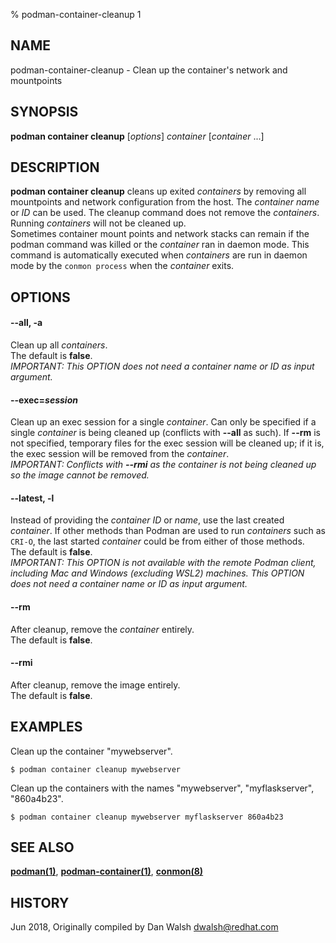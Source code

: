 % podman-container-cleanup 1

## NAME
podman\-container\-cleanup - Clean up the container's network and mountpoints

## SYNOPSIS
**podman container cleanup** [*options*] *container* [*container* ...]

## DESCRIPTION
**podman container cleanup** cleans up exited *containers* by removing all mountpoints and network configuration from the host. The *container name* or *ID* can be used. The cleanup command does not remove the *containers*. Running *containers* will not be cleaned up.\
Sometimes container mount points and network stacks can remain if the podman command was killed or the *container* ran in daemon mode. This command is automatically executed when *containers* are run in daemon mode by the `conmon process` when the *container* exits.

## OPTIONS
#### **--all**, **-a**

Clean up all *containers*.\
The default is **false**.\
*IMPORTANT: This OPTION does not need a container name or ID as input argument.*

#### **--exec**=*session*

Clean up an exec session for a single *container*.
Can only be specified if a single *container* is being cleaned up (conflicts with **--all** as such). If **--rm** is not specified, temporary files for the exec session will be cleaned up; if it is, the exec session will be removed from the *container*.\
*IMPORTANT: Conflicts with **--rmi** as the container is not being cleaned up so the image cannot be removed.*

#### **--latest**, **-l**

Instead of providing the *container ID* or *name*, use the last created *container*. If other methods than Podman are used to run *containers* such as `CRI-O`, the last started *container* could be from either of those methods.\
The default is **false**.\
*IMPORTANT: This OPTION is not available with the remote Podman client, including Mac and Windows (excluding WSL2) machines. This OPTION does not need a container name or ID as input argument.*

#### **--rm**

After cleanup, remove the *container* entirely.\
The default is **false**.

#### **--rmi**

After cleanup, remove the image entirely.\
The default is **false**.

## EXAMPLES
Clean up the container "mywebserver".
```
$ podman container cleanup mywebserver
```

Clean up the containers with the names "mywebserver", "myflaskserver", "860a4b23".
```
$ podman container cleanup mywebserver myflaskserver 860a4b23
```

## SEE ALSO
**[podman(1)](podman.1.md)**, **[podman-container(1)](podman-container.1.md)**, **[conmon(8)](https://github.com/containers/conmon/blob/main/docs/conmon.8.md)**

## HISTORY
Jun 2018, Originally compiled by Dan Walsh <dwalsh@redhat.com>
